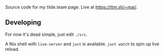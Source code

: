 Source code for my tilde.team page. Live at https://ttm.sh/~mai/.

## Developing
For now it's dead simple, just edit `./src`.

A Nix shell with `live-server` and `just` is available. `just watch` to spin up live reload.
